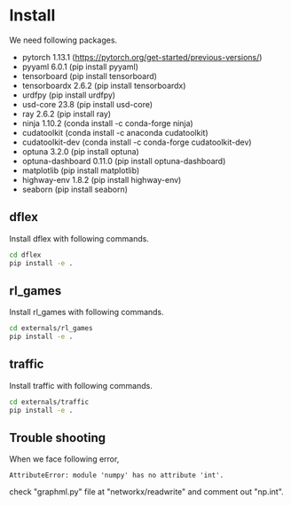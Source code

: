 # Install

We need following packages.

* pytorch 1.13.1 (https://pytorch.org/get-started/previous-versions/)
* pyyaml 6.0.1 (pip install pyyaml)
* tensorboard (pip install tensorboard)
* tensorboardx 2.6.2 (pip install tensorboardx)
* urdfpy (pip install urdfpy)
* usd-core 23.8 (pip install usd-core)
* ray 2.6.2 (pip install ray)
* ninja 1.10.2 (conda install -c conda-forge ninja)
* cudatoolkit (conda install -c anaconda cudatoolkit)
* cudatoolkit-dev (conda install -c conda-forge cudatoolkit-dev)
* optuna 3.2.0 (pip install optuna)
* optuna-dashboard 0.11.0 (pip install optuna-dashboard)
* matplotlib (pip install matplotlib)
* highway-env 1.8.2 (pip install highway-env)
* seaborn (pip install seaborn)

## dflex

Install dflex with following commands.

```bash
cd dflex
pip install -e .
```

## rl_games

Install rl_games with following commands.

```bash
cd externals/rl_games
pip install -e .
```

## traffic

Install traffic with following commands.

```bash
cd externals/traffic
pip install -e .
```

## Trouble shooting

When we face following error,

```
AttributeError: module 'numpy' has no attribute 'int'.
```

check "graphml.py" file at "networkx/readwrite" and comment out "np.int".